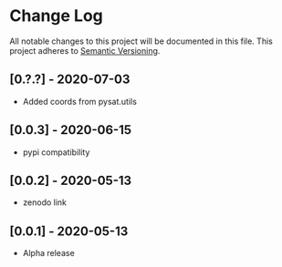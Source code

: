 # Change Log
All notable changes to this project will be documented in this file.
This project adheres to [Semantic Versioning](http://semver.org/).

## [0.?.?] - 2020-07-03
- Added coords from pysat.utils

## [0.0.3] - 2020-06-15
- pypi compatibility

## [0.0.2] - 2020-05-13
- zenodo link

## [0.0.1] - 2020-05-13
- Alpha release
